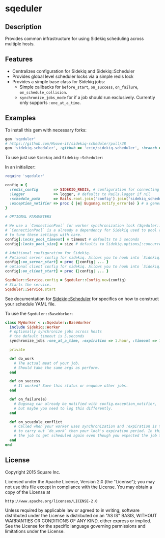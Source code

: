 # sqeduler

## Description

Provides common infrastructure for using Sidekiq scheduling across multiple hosts.

## Features

* Centralizes configuration for Sidekiq and Sidekiq::Scheduler
* Provides global level scheduler locks via a simple redis lock
* Provides a simple base class for Sidekiq jobs:
  * Simple callbacks for `before_start`, `on_success`, `on_failure`, `on_schedule_collision`.
  * `synchronize_jobs_mode` for if a job should run exclusively. Currently only supports `:one_at_a_time`.

## Examples

To install this gem with necessary forks:

```ruby
gem 'sqeduler'
# https://github.com/Moove-it/sidekiq-scheduler/pull/38
gem 'sidekiq-scheduler', :github => 'ecin/sidekiq-scheduler', :branch => 'ecin/redis-lock'
```

To use just use `Sidekiq` and `Sidekiq::Scheduler`:

In an initializer:

```ruby
require 'sqeduler'

config = {
  :redis_config       => SIDEKIQ_REDIS, # configuration for connecting to redis client
  :logger             => logger, # defaults to Rails.logger if nil
  :schedule_path      => Rails.root.join('config').join('sidekiq_schedule.yml'),
  :exception_notifier => proc { |e| Bugsnag.notify_error(e) } # a general exception reporter, we like Bugsnag
}

# OPTIONAL PARAMETERS

# We use a `ConnectionPool` for worker synchronization lock (Sqeduler::BaseWorker.synchronize_jobs).
# `ConnectionPool` is a already a dependency for Sidekiq used to pool redis connections, it's important
# to tune these settings with care.
config[:locks_pool_timeout] = timeout # defaults to 5 seconds
config[:locks_pool_size] = size # defaults to Sidekiq.options[:concurrency] + 1

# Additional configuration for Sidekiq.
# Pptional server config for sidekiq. Allows you to hook into `Sidekiq.configure_server`
config[:on_server_start] = proc {|config| ... }
# optional client config for sidekiq. Allows you to hook into `Sidekiq.configure_client`
config[:on_client_start] = proc {|config| ... }

Sqeduler::Service.config = Sqeduler::Config.new(config)
# Starts the service.
Sqeduler::Service.start
```

See documentation for [Sidekiq::Scheduler](https://github.com/Moove-it/sidekiq-scheduler#scheduled-jobs-recurring-jobs)
for specifics on how to construct your schedule YAML file.

To use the `Sqeduler::BaseWorker`:

```ruby
class MyWorker < ::Sqeduler::BaseWorker
  include Sidekiq::Worker
  # optionally synchronize jobs across hosts
  # the default timeout is 5.seconds
  synchronize_jobs :one_at_a_time, :expiration => 1.hour, :timeout => 1.second

  private

  def do_work
    # The actual meat of your job.
    # Should take the same args as perform.
  end

  def on_success
    # It worked! Save this status or enqueue other jobs.
  end

  def on_failure(e)
    # Bugsnag can already be notified with config.exception_notifier,
    # but maybe you need to log this differently.
  end

  def on_scuedule_conflict
    # Called when your worker uses synchronization and :expiration is too low, i.e. it took longer
    # to carry out `do_work` then your lock's expiration period. In this situation, it's possible for
    # the job to get scheduled again even though you expected the job to run exclusively.
  end
end
```

## License

Copyright 2015 Square Inc.

Licensed under the Apache License, Version 2.0 (the "License");
you may not use this file except in compliance with the License.
You may obtain a copy of the License at

    http://www.apache.org/licenses/LICENSE-2.0

Unless required by applicable law or agreed to in writing, software
distributed under the License is distributed on an "AS IS" BASIS,
WITHOUT WARRANTIES OR CONDITIONS OF ANY KIND, either express or implied.
See the License for the specific language governing permissions and
limitations under the License.


